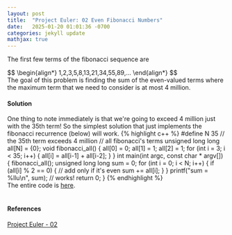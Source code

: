 ```yaml
---
layout: post
title:  "Project Euler: 02 Even Fibonacci Numbers"
date:   2025-01-20 01:01:36 -0700
categories: jekyll update
mathjax: true
---
```

The first few terms of the fibonacci sequence are
<div>
	$$
	\begin{align*}
	1,2,3,5,8,13,21,34,55,89,...
	\end{align*}
	$$
</div>
The goal of this problem is finding the sum of the even-valued terms where the maximum term that we need to consider is at most 4 million.
<br>
<!------------------------------------------------------------------------------------>
<h4><b>Solution</b></h4>
One thing to note immediately is that we're going to exceed 4 million just with the 35th term! So the simplest solution that just implements the fibonacci recurrence (below) will work. 
{% highlight c++ %}
#define N 35 // the 35th term exceeds 4 million
// all fibonacci's terms
unsigned long long all[N] = {0};
void fibonacci_all() {
    all[0] = 0; all[1] = 1; all[2] = 1;
    for (int i = 3; i < 35; i++) {
        all[i] = all[i-1] + all[i-2];
    }
}
int main(int argc, const char * argv[]) {
    fibonacci_all();
    unsigned long long sum = 0;
    for (int i = 0; i < N; i++) {
        if (all[i] % 2 == 0) { // add only if it's even
            sum += all[i];
        }
    }
    printf("sum = %llu\n", sum); // works!
    return 0;
}
{% endhighlight %}
<br>
<!------------------------------------------------------------------------------------>
The entire code is <a href="https://github.com/strncat/project-euler/blob/main/0002-even-fibonacci-numbers.cpp">here</a>.
<br>
<br>
<!------------------------------------------------------------------------------------>
<h4><b>References</b></h4>
<a href="https://projecteuler.net/problem=2">Project Euler - 02</a>
<br>
<br>


